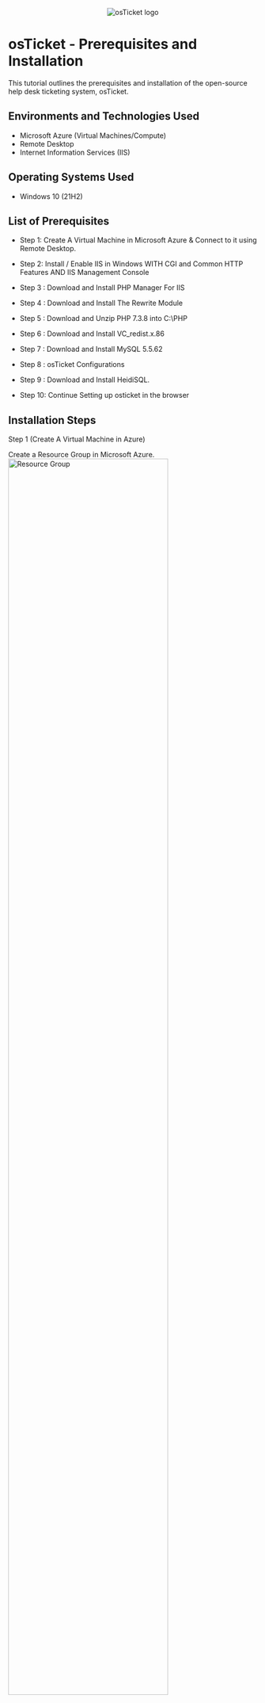 <p align="center">
<img src="https://i.imgur.com/Clzj7Xs.png" alt="osTicket logo"/>
</p>

<h1>osTicket - Prerequisites and Installation</h1>
This tutorial outlines the prerequisites and installation of the open-source help desk ticketing system, osTicket.<br />



<h2>Environments and Technologies Used</h2>

- Microsoft Azure (Virtual Machines/Compute)
- Remote Desktop
- Internet Information Services (IIS)

<h2>Operating Systems Used </h2>

- Windows 10</b> (21H2)

<h2>List of Prerequisites</h2>

- Step 1: Create A Virtual Machine in Microsoft Azure & Connect to it using Remote Desktop.
- Step 2: Install / Enable IIS in Windows WITH CGI and Common HTTP Features AND IIS Management Console

- Step 3 : Download and Install PHP Manager For IIS
- Step 4 : Download and Install The Rewrite Module 
- Step 5 : Download and Unzip PHP 7.3.8 into C:\PHP
- Step 6 : Download and Install VC_redist.x.86
- Step 7 : Download and Install MySQL 5.5.62 
- Step 8 : osTicket Configurations
- Step 9 : Download and Install HeidiSQL.
- Step 10: Continue Setting up osticket in the browser

<h2>Installation Steps</h2>

<p>

Step 1
(Create A Virtual Machine in Azure)

Create a Resource Group in Microsoft Azure.
<img src="https://i.imgur.com/F7HMx1D.png" height="80%" width="80%" alt="Resource Group"/>

<img src="https://i.imgur.com/SWAnXSt.png" height="80%" width="80%" alt="Resource Group"/>
</p>

Then create a Windows 10 Virtual Machine (VM) with 2-4 Virtual CPUs, called VM-osticket to lay within that Resource Group. 
<p

<p>
<img src="https://i.imgur.com/gt5KhtC.png" height="80%" width="80%" alt="Disk Sanitization Steps"/>

<img src="https://i.imgur.com/Fe2DTFd.png" height="80%" width="80%" alt="Disk Sanitization Steps"/>

<img src="https://i.imgur.com/AUxJMiN.png" height="80%" width="80%" alt="Disk Sanitization Steps"/>

<img src="https://i.imgur.com/4OIFvSD.png" height="80%" width="80%" alt="Disk Sanitization Steps"/>

<img src="https://i.imgur.com/yOc6EFo.png" height="80%" width="80%" alt="Disk Sanitization Steps"/>

<img src="https://i.imgur.com/uRcsqcl.png" height="80%" width="80%" alt="Disk Sanitization Steps"/>

</p>

Once we have created our Virtual machine, we would connect to it in Microsoft Remote Desktop using the Virtual Machines Public IP address. 

<p>


</p>
<br />

<p>
<img src="https://i.imgur.com/5EkKrFU.png" height="80%" width="80%" alt="Disk Sanitization Steps"/>

<img src="https://i.imgur.com/AByg8Xg.png" height="80%" width="80%" alt="Disk Sanitization Steps"/>

<img src="https://i.imgur.com/ZBfpnAz.png" height="80%" width="80%" alt="Disk Sanitization Steps"/>

<img src="https://i.imgur.com/PNOWPnR.png" height="80%" width="80%" alt="Disk Sanitization Steps"/>

  
</p>



<p>
Step 2
  
Install / Enable IIS in Windows WITH CGI and Common HTTP Features AND IIS Management Console
</p>
<br />

<p>
<img src="https://i.imgur.com/qWdAIJr.png" height="80%" width="80%" alt="Disk Sanitization Steps"/>

  <img src="https://i.imgur.com/dMnDoBw.png" height="80%" width="80%" alt="Disk Sanitization Steps"/>

  <img src="https://i.imgur.com/Jd5foko.png" height="80%" width="80%" alt="Disk Sanitization Steps"/>

  <img src="https://i.imgur.com/FSrDKXS.png" height="80%" width="80%" alt="Disk Sanitization Steps"/>

  <img src="https://i.imgur.com/4wsZeWB.png" height="80%" width="80%" alt="Disk Sanitization Steps"/>

  <img src="https://i.imgur.com/ZsC70EO.png" height="80%" width="80%" alt="Disk Sanitization Steps"/>

  <img src="https://i.imgur.com/NUB76Ff.png" height="80%" width="80%" alt="Disk Sanitization Steps"/>

  <img src="https://i.imgur.com/jlnx45f.png" height="80%" width="80%" alt="Disk Sanitization Steps"/>

  <img src="https://i.imgur.com/G6jC2fs.png" height="80%" width="80%" alt="Disk Sanitization Steps"/>
</p>



<p>
Step 3
  
Download and Install PHP Manager For IIS
</p>
<br />


<p>
<img src="https://i.imgur.com/rkkHvHK.png" height="80%" width="80%" alt="Disk Sanitization Steps"/>
</p>
<p>
Step 4: Download and Install The Rewrite Module 
</p>
<br />

<p>
<img src="https://i.imgur.com/geaxli9.png" height="80%" width="80%" alt="Disk Sanitization Steps"/>

<img src="https://i.imgur.com/lsOz1D0.png" height="80%" width="80%" alt="Disk Sanitization Steps"/>

<img src="https://i.imgur.com/ZYKRPUQ.png" height="80%" width="80%" alt="Disk Sanitization Steps"/>

<p>
Create a New PHP File on the C:\PHP
</p>


<img src="https://i.imgur.com/77nfLGF.png" height="80%" width="80%" alt="Disk Sanitization Steps"/>

<img src="https://i.imgur.com/dXkesoo.png" height="80%" width="80%" alt="Disk Sanitization Steps"/>
</p>

<p>
Step 5
  
Download and Unzip PHP 7.3.8 into C:\PHP
</p>
<br />


<p>
<img src="https://i.imgur.com/7JPbHmn.png" height="80%" width="80%" alt="Disk Sanitization Steps"/>

<img src="https://i.imgur.com/RTGIIU4.png" height="80%" width="80%" alt="Disk Sanitization Steps"/>

<img src="https://i.imgur.com/RoVgulS.png" height="80%" width="80%" alt="Disk Sanitization Steps"/>
</p>

<p>
Step 6
  
Download and Install VC_redist.x.86
</p>
<p>

  <img src="https://i.imgur.com/GUAbSd8.png" height="80%" width="80%" alt="Disk Sanitization Steps"/>

  <img src="https://i.imgur.com/QJiKW8B.png" height="80%" width="80%" alt="Disk Sanitization Steps"/>
  
Step 7
  
Download and Install MySQL 5.5.62 
</p>

<img src="https://i.imgur.com/horNyBU.png" height="80%" width="80%" alt="Disk Sanitization Steps"/>

<img src="https://i.imgur.com/NdckPlk.png" height="80%" width="80%" alt="Disk Sanitization Steps"/>

<img src="https://i.imgur.com/xZsIbdb.png" height="80%" width="80%" alt="Disk Sanitization Steps"/>

<img src="https://i.imgur.com/Ybx0VAe.png" height="80%" width="80%" alt="Disk Sanitization Steps"/>

<img src="https://i.imgur.com/JeaGCZ7.png" height="80%" width="80%" alt="Disk Sanitization Steps"/>

<img src="https://i.imgur.com/8S3kcz0.png" height="80%" width="80%" alt="Disk Sanitization Steps"/>

<img src="https://i.imgur.com/YZlVoFP.png" height="80%" width="80%" alt="Disk Sanitization Steps"/>

<p>
Step 8
  
Configurations
</p>

<p>
  
Open IIS as an Admin
  
<img src="https://i.imgur.com/W5e0Wok.png" height="80%" width="80%" alt="Disk Sanitization Steps"/>

Register PHP from within IIS

<img src="https://i.imgur.com/OYOtBcb.png" height="80%" width="80%" alt="Disk Sanitization Steps"/>

Reload IIS (Open IIS, Stop and Start the server)

Download and Install osTicket v1.15.8
Extract and copy “upload” folder to c:\inetpub\wwwroot
Within c:\inetpub\wwwroot, Rename “upload” to “osTicket”

<img src="https://i.imgur.com/swsDAje.png" height="80%" width="80%" alt="Disk Sanitization Steps"/>


<img src="https://i.imgur.com/XpCzeFx.png" height="80%" width="80%" alt="Disk Sanitization Steps"/>

Reload IIS (Open IIS, Stop and Start the server)

Go to sites -> Default -> osTicket
On the right, click “Browse *:80”

<img src="https://i.imgur.com/stOR9p5.png" height="80%" width="80%" alt="Disk Sanitization Steps"/>

<img src="https://i.imgur.com/eQPw7F5.png" height="80%" width="80%" alt="Disk Sanitization Steps"/>

<img src="https://i.imgur.com/v3Dj0lM.png" height="80%" width="80%" alt="Disk Sanitization Steps"/>

Note that some extensions are not enabled
Go back to IIS, sites -> Default -> osTicket
Double-click PHP Manager
Click “Enable or disable an extension”

Enable: php_imap.dll

Enable: php_intl.dll

Enable: php_opcache.dll


<img src="https://i.imgur.com/bjCbDKi.png" height="80%" width="80%" alt="Disk Sanitization Steps"/>

<img src="https://i.imgur.com/BUG46lv.png" height="80%" width="80%" alt="Disk Sanitization Steps"/>



Refresh the osTicket site in your browse, observe the changes

Rename: ost-config.php
From: C:\inetpub\wwwroot\osTicket\include\ost-sampleconfig.php
To: C:\inetpub\wwwroot\osTicket\include\ost-config.php

<img src="https://i.imgur.com/rxuLJ4J.png" height="80%" width="80%" alt="Disk Sanitization Steps"/>


Assign Permissions: ost-config.php

Disable inheritance -> Remove All

New Permissions -> Everyone -> All

<img src="https://i.imgur.com/M006OTS.png" height="80%" width="80%" alt="Disk Sanitization Steps"/>

<img src="https://i.imgur.com/kTXeWTX.png" height="80%" width="80%" alt="Disk Sanitization Steps"/>

<img src="https://i.imgur.com/OSPt1Rr.png" height="80%" width="80%" alt="Disk Sanitization Steps"/>

<img src="https://i.imgur.com/OOYtR3e.png" height="80%" width="80%" alt="Disk Sanitization Steps"/>


<img src="https://i.imgur.com/XLPFmW7.png" height="80%" width="80%" alt="Disk Sanitization Steps"/>

<img src="https://i.imgur.com/mhzZv6j.png" height="80%" width="80%" alt="Disk Sanitization Steps"/>


Continue Setting up osTicket in the browser (click Continue)

<img src="https://i.imgur.com/jo5KO5U.png" height="80%" width="80%" alt="Disk Sanitization Steps"/>

<img src="https://i.imgur.com/fuwho9h.png" height="80%" width="80%" alt="Disk Sanitization Steps"/>


</p>


<p>
Step 9
  
Download and Install HeidiSQL.
</p>

<img src="https://i.imgur.com/T5jmOgB.png" height="80%" width="80%" alt="Disk Sanitization Steps"/>

<img src="https://i.imgur.com/3UuIlq4.png" height="80%" width="80%" alt="Disk Sanitization Steps"/>

<img src="https://i.imgur.com/Cl2sL2v.png" height="80%" width="80%" alt="Disk Sanitization Steps"/>

<img src="https://i.imgur.com/L9Fdjq4.png" height="80%" width="80%" alt="Disk Sanitization Steps"/>


<p>
Open Heidi SQL - Create a new session,

Connect to the session - Create a database called “osTicket”

Continue Setting up osticket in the browser

<img src="https://i.imgur.com/XBxg9ca.png" height="80%" width="80%" alt="Disk Sanitization Steps"/>


<img src="https://i.imgur.com/Ex7HxA6.png" height="80%" width="80%" alt="Disk Sanitization Steps"/>



<img src="https://i.imgur.com/71duMGG.png" height="80%" width="80%" alt="Disk Sanitization Steps"/>


<img src="https://i.imgur.com/L9Fdjq4.png" height="80%" width="80%" alt="Disk Sanitization Steps"/>

MySQL Database: osTicket


MySQL Username: root


MySQL Password: Password1


Click “Install Now!”

</p>


<p>
Step 10
  
Continue Setting up osticket in the browser
</p>

<br />
